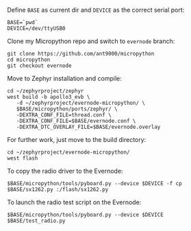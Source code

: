 Define `BASE` as current dir and `DEVICE` as the correct serial port:

```
BASE=`pwd`
DEVICE=/dev/ttyUSB0
```

Clone my Micropython repo and switch to `evernode` branch:

```
git clone https://github.com/ant9000/micropython
cd micropython
git checkout evernode
```

Move to Zephyr installation and compile:

```
cd ~/zephyrproject/zephyr
west build -b apollo3_evb \
   -d ~/zephyrproject/evernode-micropython/ \
   $BASE/micropython/ports/zephyr/ \
   -DEXTRA_CONF_FILE=thread.conf \
   -DEXTRA_CONF_FILE=$BASE/evernode.conf \
   -DEXTRA_DTC_OVERLAY_FILE=$BASE/evernode.overlay
```

For further work, just move to the build directory:

```
cd ~/zephyrproject/evernode-micropython/
west flash
```

To copy the radio driver to the Evernode:
```
$BASE/micropython/tools/pyboard.py --device $DEVICE -f cp $BASE/sx1262.py :/flash/sx1262.py
```

To launch the radio test script on the Evernode:
```
$BASE/micropython/tools/pyboard.py --device $DEVICE $BASE/test_radio.py
```
